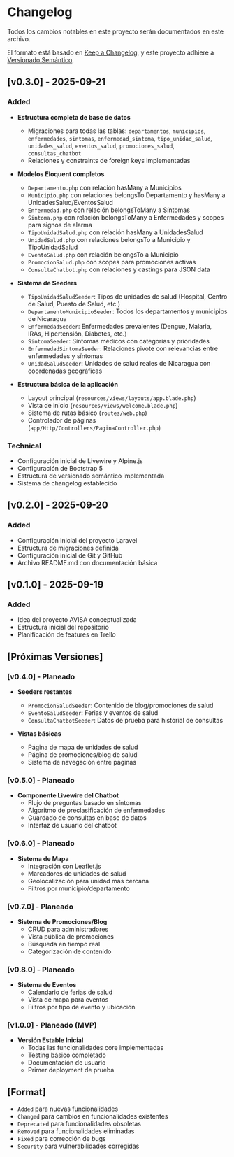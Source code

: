 # Changelog

Todos los cambios notables en este proyecto serán documentados en este archivo.

El formato está basado en [Keep a Changelog](https://keepachangelog.com/es/1.0.0/),
y este proyecto adhiere a [Versionado Semántico](https://semver.org/spec/v2.0.0.html).

## [v0.3.0] - 2025-09-21

### Added
- **Estructura completa de base de datos**
  - Migraciones para todas las tablas: `departamentos`, `municipios`, `enfermedades`, `sintomas`, `enfermedad_sintoma`, `tipo_unidad_salud`, `unidades_salud`, `eventos_salud`, `promociones_salud`, `consultas_chatbot`
  - Relaciones y constraints de foreign keys implementadas

- **Modelos Eloquent completos**
  - `Departamento.php` con relación hasMany a Municipios
  - `Municipio.php` con relaciones belongsTo Departamento y hasMany a UnidadesSalud/EventosSalud
  - `Enfermedad.php` con relación belongsToMany a Síntomas
  - `Sintoma.php` con relación belongsToMany a Enfermedades y scopes para signos de alarma
  - `TipoUnidadSalud.php` con relación hasMany a UnidadesSalud
  - `UnidadSalud.php` con relaciones belongsTo a Municipio y TipoUnidadSalud
  - `EventoSalud.php` con relación belongsTo a Municipio
  - `PromocionSalud.php` con scopes para promociones activas
  - `ConsultaChatbot.php` con relaciones y castings para JSON data

- **Sistema de Seeders**
  - `TipoUnidadSaludSeeder`: Tipos de unidades de salud (Hospital, Centro de Salud, Puesto de Salud, etc.)
  - `DepartamentoMunicipioSeeder`: Todos los departamentos y municipios de Nicaragua
  - `EnfermedadSeeder`: Enfermedades prevalentes (Dengue, Malaria, IRAs, Hipertensión, Diabetes, etc.)
  - `SintomaSeeder`: Síntomas médicos con categorías y prioridades
  - `EnfermedadSintomaSeeder`: Relaciones pivote con relevancias entre enfermedades y síntomas
  - `UnidadSaludSeeder`: Unidades de salud reales de Nicaragua con coordenadas geográficas

- **Estructura básica de la aplicación**
  - Layout principal (`resources/views/layouts/app.blade.php`)
  - Vista de inicio (`resources/views/welcome.blade.php`)
  - Sistema de rutas básico (`routes/web.php`)
  - Controlador de páginas (`app/Http/Controllers/PaginaController.php`)

### Technical
- Configuración inicial de Livewire y Alpine.js
- Configuración de Bootstrap 5
- Estructura de versionado semántico implementada
- Sistema de changelog establecido

## [v0.2.0] - 2025-09-20

### Added
- Configuración inicial del proyecto Laravel
- Estructura de migraciones definida
- Configuración inicial de Git y GitHub
- Archivo README.md con documentación básica

## [v0.1.0] - 2025-09-19

### Added
- Idea del proyecto AVISA conceptualizada
- Estructura inicial del repositorio
- Planificación de features en Trello

## [Próximas Versiones]

### [v0.4.0] - Planeado
- **Seeders restantes**
  - `PromocionSaludSeeder`: Contenido de blog/promociones de salud
  - `EventoSaludSeeder`: Ferias y eventos de salud
  - `ConsultaChatbotSeeder`: Datos de prueba para historial de consultas

- **Vistas básicas**
  - Página de mapa de unidades de salud
  - Página de promociones/blog de salud
  - Sistema de navegación entre páginas

### [v0.5.0] - Planeado
- **Componente Livewire del Chatbot**
  - Flujo de preguntas basado en síntomas
  - Algoritmo de preclasificación de enfermedades
  - Guardado de consultas en base de datos
  - Interfaz de usuario del chatbot

### [v0.6.0] - Planeado
- **Sistema de Mapa**
  - Integración con Leaflet.js
  - Marcadores de unidades de salud
  - Geolocalización para unidad más cercana
  - Filtros por municipio/departamento

### [v0.7.0] - Planeado
- **Sistema de Promociones/Blog**
  - CRUD para administradores
  - Vista pública de promociones
  - Búsqueda en tiempo real
  - Categorización de contenido

### [v0.8.0] - Planeado
- **Sistema de Eventos**
  - Calendario de ferias de salud
  - Vista de mapa para eventos
  - Filtros por tipo de evento y ubicación

### [v1.0.0] - Planeado (MVP)
- **Versión Estable Inicial**
  - Todas las funcionalidades core implementadas
  - Testing básico completado
  - Documentación de usuario
  - Primer deployment de prueba

## [Format]
- `Added` para nuevas funcionalidades
- `Changed` para cambios en funcionalidades existentes
- `Deprecated` para funcionalidades obsoletas
- `Removed` para funcionalidades eliminadas
- `Fixed` para corrección de bugs
- `Security` para vulnerabilidades corregidas